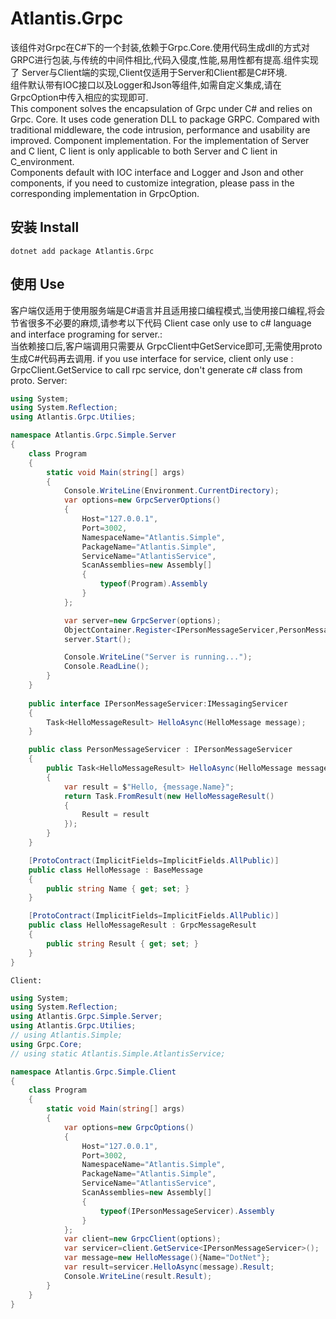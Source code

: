 Atlantis.Grpc
=============================
  该组件对Grpc在C#下的一个封装,依赖于Grpc.Core.使用代码生成dll的方式对GRPC进行包装,与传统的中间件相比,代码入侵度,性能,易用性都有提高.组件实现了
Server与Client端的实现,Client仅适用于Server和Client都是C#环境.  
  组件默认带有IOC接口以及Logger和Json等组件,如需自定义集成,请在GrpcOption中传入相应的实现即可.  
  This component solves the encapsulation of Grpc under C# and relies on Grpc. Core. It uses code generation DLL to package GRPC. Compared with traditional middleware, the code intrusion, performance and usability are improved. Component implementation.
For the implementation of Server and C lient, C lient is only applicable to both Server and C lient in C_environment.  
  Components default with IOC interface and Logger and Json and other components, if you need to customize integration, please pass in the corresponding implementation in GrpcOption.  

## 安装 Install
  ```
  dotnet add package Atlantis.Grpc
  ```
  
## 使用 Use
  客户端仅适用于使用服务端是C#语言并且适用接口编程模式,当使用接口编程,将会节省很多不必要的麻烦,请参考以下代码 Client case only use to c# language and interface programing for server.:  
    当依赖接口后,客户端调用只需要从 GrpcClient中GetService即可,无需使用proto生成C#代码再去调用. if you use interface for service, client only use : GrpcClient.GetService<Interface> to call rpc service, don't generate c# class from proto.
    Server:  
```csharp  
using System;
using System.Reflection;
using Atlantis.Grpc.Utilies;

namespace Atlantis.Grpc.Simple.Server
{
    class Program
    {
        static void Main(string[] args)
        {
            Console.WriteLine(Environment.CurrentDirectory);
            var options=new GrpcServerOptions()
            {
                Host="127.0.0.1",
                Port=3002,
                NamespaceName="Atlantis.Simple",
                PackageName="Atlantis.Simple",
                ServiceName="AtlantisService",
                ScanAssemblies=new Assembly[]
                {
                    typeof(Program).Assembly
                }
            };

            var server=new GrpcServer(options);
            ObjectContainer.Register<IPersonMessageServicer,PersonMessageServicer>(LifeScope.Single);
            server.Start();

            Console.WriteLine("Server is running...");
            Console.ReadLine();
        }
    }
    
    public interface IPersonMessageServicer:IMessagingServicer
    {
        Task<HelloMessageResult> HelloAsync(HelloMessage message);
    }

    public class PersonMessageServicer : IPersonMessageServicer
    {
        public Task<HelloMessageResult> HelloAsync(HelloMessage message)
        {
            var result = $"Hello, {message.Name}";
            return Task.FromResult(new HelloMessageResult()
            {
                Result = result
            });
        }
    }

    [ProtoContract(ImplicitFields=ImplicitFields.AllPublic)]
    public class HelloMessage : BaseMessage
    {
        public string Name { get; set; }
    }

    [ProtoContract(ImplicitFields=ImplicitFields.AllPublic)]
    public class HelloMessageResult : GrpcMessageResult
    {
        public string Result { get; set; }
    }
}
```  
    Client:
```csharp
using System;
using System.Reflection;
using Atlantis.Grpc.Simple.Server;
using Atlantis.Grpc.Utilies;
// using Atlantis.Simple;
using Grpc.Core;
// using static Atlantis.Simple.AtlantisService;

namespace Atlantis.Grpc.Simple.Client
{
    class Program
    {
        static void Main(string[] args)
        {
            var options=new GrpcOptions()
            {
                Host="127.0.0.1",
                Port=3002,
                NamespaceName="Atlantis.Simple",
                PackageName="Atlantis.Simple",
                ServiceName="AtlantisService",
                ScanAssemblies=new Assembly[]
                {
                    typeof(IPersonMessageServicer).Assembly
                }
            };
            var client=new GrpcClient(options);
            var servicer=client.GetService<IPersonMessageServicer>();
            var message=new HelloMessage(){Name="DotNet"};
            var result=servicer.HelloAsync(message).Result;
            Console.WriteLine(result.Result);
        }
    }
}
```
    
